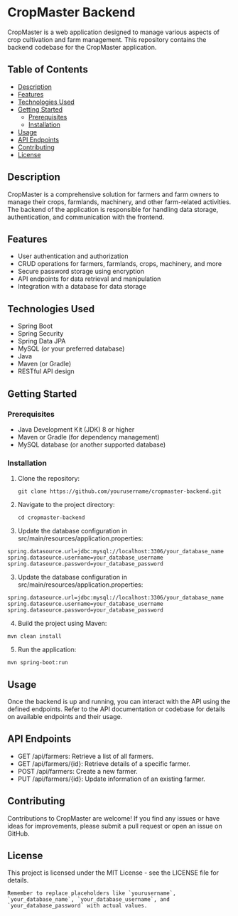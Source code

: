 # CropMaster Backend

CropMaster is a web application designed to manage various aspects of crop cultivation and farm management. This repository contains the backend codebase for the CropMaster application.

## Table of Contents

- [Description](#description)
- [Features](#features)
- [Technologies Used](#technologies-used)
- [Getting Started](#getting-started)
  - [Prerequisites](#prerequisites)
  - [Installation](#installation)
- [Usage](#usage)
- [API Endpoints](#api-endpoints)
- [Contributing](#contributing)
- [License](#license)

## Description

CropMaster is a comprehensive solution for farmers and farm owners to manage their crops, farmlands, machinery, and other farm-related activities. The backend of the application is responsible for handling data storage, authentication, and communication with the frontend.

## Features

- User authentication and authorization
- CRUD operations for farmers, farmlands, crops, machinery, and more
- Secure password storage using encryption
- API endpoints for data retrieval and manipulation
- Integration with a database for data storage

## Technologies Used

- Spring Boot
- Spring Security
- Spring Data JPA
- MySQL (or your preferred database)
- Java
- Maven (or Gradle)
- RESTful API design

## Getting Started

### Prerequisites

- Java Development Kit (JDK) 8 or higher
- Maven or Gradle (for dependency management)
- MySQL database (or another supported database)

### Installation

1. Clone the repository:

   ```
   git clone https://github.com/yourusername/cropmaster-backend.git
   ```

2. Navigate to the project directory:

   ```
   cd cropmaster-backend
   ```

3. Update the database configuration in src/main/resources/application.properties:

  ```
  spring.datasource.url=jdbc:mysql://localhost:3306/your_database_name
  spring.datasource.username=your_database_username
  spring.datasource.password=your_database_password
  ```

3. Update the database configuration in src/main/resources/application.properties:

  ```
  spring.datasource.url=jdbc:mysql://localhost:3306/your_database_name
  spring.datasource.username=your_database_username
  spring.datasource.password=your_database_password
  ```

4. Build the project using Maven:
  
  ```
  mvn clean install
  ```

5. Run the application:

  ```
  mvn spring-boot:run
  ```

## Usage

Once the backend is up and running, you can interact with the API using the defined endpoints. Refer to the API documentation or codebase for details on available endpoints and their usage.

## API Endpoints

- GET /api/farmers: Retrieve a list of all farmers.
- GET /api/farmers/{id}: Retrieve details of a specific farmer.
- POST /api/farmers: Create a new farmer.
- PUT /api/farmers/{id}: Update information of an existing farmer.

## Contributing

Contributions to CropMaster are welcome! If you find any issues or have ideas for improvements, please submit a pull request or open an issue on GitHub.

## License

This project is licensed under the MIT License - see the LICENSE file for details.

```
Remember to replace placeholders like `yourusername`, `your_database_name`, `your_database_username`, and `your_database_password` with actual values.
```

